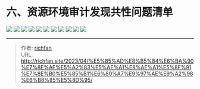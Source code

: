 # 六、资源环境审计发现共性问题清单

![](https://jsd.cdn.zzko.cn/gh/richffan/img@main/audit/审计发现共性问题清单/六-资源环境审计发现共性问题清单/资源环境审计发现共性问题清单_页面_057.webp)
![](https://jsd.cdn.zzko.cn/gh/richffan/img@main/audit/审计发现共性问题清单/六-资源环境审计发现共性问题清单/资源环境审计发现共性问题清单_页面_058.webp)
![](https://jsd.cdn.zzko.cn/gh/richffan/img@main/audit/审计发现共性问题清单/六-资源环境审计发现共性问题清单/资源环境审计发现共性问题清单_页面_059.webp)
![](https://jsd.cdn.zzko.cn/gh/richffan/img@main/audit/审计发现共性问题清单/六-资源环境审计发现共性问题清单/资源环境审计发现共性问题清单_页面_060.webp)
![](https://jsd.cdn.zzko.cn/gh/richffan/img@main/audit/审计发现共性问题清单/六-资源环境审计发现共性问题清单/资源环境审计发现共性问题清单_页面_061.webp)
![](https://jsd.cdn.zzko.cn/gh/richffan/img@main/audit/审计发现共性问题清单/六-资源环境审计发现共性问题清单/资源环境审计发现共性问题清单_页面_062.webp)
![](https://jsd.cdn.zzko.cn/gh/richffan/img@main/audit/审计发现共性问题清单/六-资源环境审计发现共性问题清单/资源环境审计发现共性问题清单_页面_063.webp)
![](https://jsd.cdn.zzko.cn/gh/richffan/img@main/audit/审计发现共性问题清单/六-资源环境审计发现共性问题清单/资源环境审计发现共性问题清单_页面_064.webp)
![](https://jsd.cdn.zzko.cn/gh/richffan/img@main/audit/审计发现共性问题清单/六-资源环境审计发现共性问题清单/资源环境审计发现共性问题清单_页面_065.webp)
![](https://jsd.cdn.zzko.cn/gh/richffan/img@main/audit/审计发现共性问题清单/六-资源环境审计发现共性问题清单/资源环境审计发现共性问题清单_页面_066.webp)
![](https://jsd.cdn.zzko.cn/gh/richffan/img@main/audit/审计发现共性问题清单/六-资源环境审计发现共性问题清单/资源环境审计发现共性问题清单_页面_067.webp)



---

> 作者: [richfan](https://richfan.site/)  
> URL: http://richfan.site/2023/04/%E5%85%AD%E8%B5%84%E6%BA%90%E7%8E%AF%E5%A2%83%E5%AE%A1%E8%AE%A1%E5%8F%91%E7%8E%B0%E5%85%B1%E6%80%A7%E9%97%AE%E9%A2%98%E6%B8%85%E5%8D%95/  

